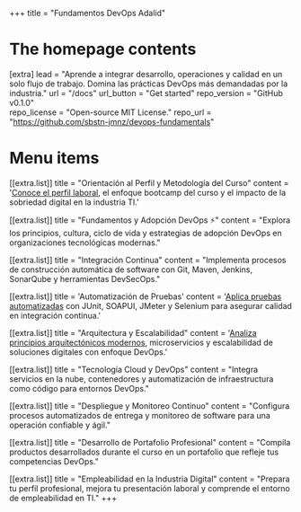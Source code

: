 +++
title = "Fundamentos DevOps Adalid"


# The homepage contents
[extra]
lead = "Aprende a integrar desarrollo, operaciones y calidad en un solo flujo de trabajo. Domina las prácticas DevOps más demandadas por la industria."
url = "/docs"
url_button = "Get started"
repo_version = "GitHub v0.1.0"             
repo_license = "Open-source MIT License."
repo_url = "https://github.com/sbstn-jmnz/devops-fundamentals"

# Menu items
[[extra.list]]
title = "Orientación al Perfil y Metodología del Curso"
content = '<a href="./docs/01-orientacion-perfil-y-metodologia">Conoce el perfil laboral</a>, el enfoque bootcamp del curso y el impacto de la sobriedad digital en la industria TI.'

[[extra.list]]
title = "Fundamentos y Adopción DevOps ⚡️"
content = "Explora los principios, cultura, ciclo de vida y estrategias de adopción DevOps en organizaciones tecnológicas modernas."

[[extra.list]]
title = "Integración Continua"
content = "Implementa procesos de construcción automática de software con Git, Maven, Jenkins, SonarQube y herramientas DevSecOps."

[[extra.list]]
title = 'Automatización de Pruebas'
content = '<a href="./docs/04-automatizacion-de-pruebas">Aplica pruebas automatizadas</a> con JUnit, SOAPUI, JMeter y Selenium para asegurar calidad en integración continua.'

[[extra.list]]
title = "Arquitectura y Escalabilidad"
content = '<a href="./docs/05-arquitectura-y-escalabilidad">Analiza principios arquitectónicos modernos</a>, microservicios y escalabilidad de soluciones digitales con enfoque DevOps.'

[[extra.list]]
title = "Tecnología Cloud y DevOps"
content = "Integra servicios en la nube, contenedores y automatización de infraestructura como código para entornos DevOps."

[[extra.list]]
title = "Despliegue y Monitoreo Continuo"
content = "Configura procesos automatizados de entrega y monitoreo de software para una operación confiable y ágil."

[[extra.list]]
title = "Desarrollo de Portafolio Profesional"
content = "Compila productos desarrollados durante el curso en un portafolio que refleje tus competencias DevOps."

[[extra.list]]
title = "Empleabilidad en la Industria Digital"
content = "Prepara tu perfil profesional, mejora tu presentación laboral y comprende el entorno de empleabilidad en TI."
+++
